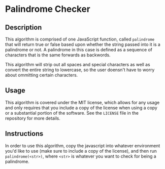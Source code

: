 # Palindrome Checker
## Description
This algorithm is comprised of one JavaScript function, called `palindrome` that will return true or false based upon whether the string passed into it is a palindrome or not.  A palindrome in this case is defined as a sequence of characters that is the same forwards as backwords.

This algorithm will strip out all spaces and special characters as well as convert the entire string to lowercase, so the user doensn't have to worry about ommitting certain characters.

## Usage
This algorithm is covered under the MIT license, which allows for any usage and only requires that you include a copy of the license when using a copy or a substantial portion of the software.  See the `LICENSE` file in the repository for more details.

## Instructions
In order to use this algorithm, copy the javascript into whatever environment you'd like to use (make sure to include a copy of the license), and then run `palindrome(<str>)`, where `<str>` is whatever you want to check for being a palindrome.